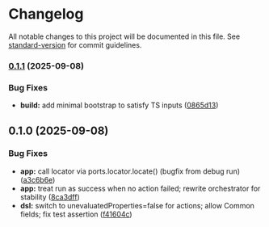 # Changelog

All notable changes to this project will be documented in this file. See [standard-version](https://github.com/conventional-changelog/standard-version) for commit guidelines.

### [0.1.1](https://github.com/dh1293-hub/gpt5-conductor/compare/v0.1.0...v0.1.1) (2025-09-08)


### Bug Fixes

* **build:** add minimal bootstrap to satisfy TS inputs ([0865d13](https://github.com/dh1293-hub/gpt5-conductor/commit/0865d13b13ff8902613e723b8bc6fa46899b6f25))

## 0.1.0 (2025-09-08)


### Bug Fixes

* **app:** call locator via ports.locator.locate() (bugfix from debug run) ([a3c6b6e](https://github.com/dh1293-hub/gpt5-conductor/commit/a3c6b6e27248d2ee376bdf4dc856fa4416e427ec))
* **app:** treat run as success when no action failed; rewrite orchestrator for stability ([8ca3dff](https://github.com/dh1293-hub/gpt5-conductor/commit/8ca3dff455708aaad05d718acb715c4c6c2c2d13))
* **dsl:** switch to unevaluatedProperties=false for actions; allow Common fields; fix test assertion ([f41604c](https://github.com/dh1293-hub/gpt5-conductor/commit/f41604c23a3f6d6ee1e3d1cd8709ec5a88505701))
